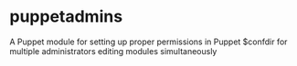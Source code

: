 puppetadmins
============

A Puppet module for setting up proper permissions in Puppet $confdir for multiple administrators editing modules simultaneously
